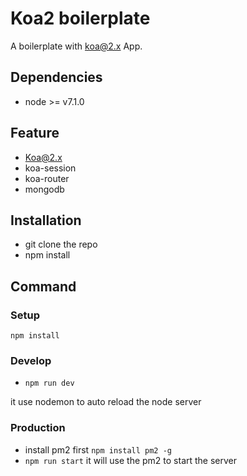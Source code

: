 # Koa2 boilerplate
A boilerplate with koa@2.x App.

## Dependencies
- node >= v7.1.0

## Feature
- Koa@2.x
- koa-session
- koa-router
- mongodb

## Installation
- git clone the repo
- npm install

## Command
### Setup
`npm install`

### Develop
- `npm run dev`

it use nodemon to auto reload the node server

### Production
- install pm2 first `npm install pm2 -g`
- `npm run start` it will use the pm2 to start the server
